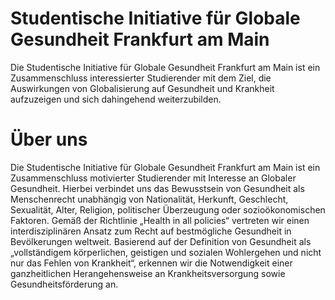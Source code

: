 # Studentische Initiative für Globale Gesundheit Frankfurt am Main
Die Studentische Initiative für Globale Gesundheit Frankfurt am Main ist ein Zusammenschluss interessierter Studierender mit dem Ziel, die Auswirkungen von Globalisierung auf Gesundheit und Krankheit aufzuzeigen und sich dahingehend weiterzubilden.

# Über uns

Die Studentische Initiative für Globale Gesundheit Frankfurt am Main ist ein Zusammenschluss motivierter Studierender mit Interesse an Globaler Gesundheit. Hierbei verbindet uns das Bewusstsein von Gesundheit als Menschenrecht unabhängig von Nationalität, Herkunft, Geschlecht, Sexualität, Alter, Religion, politischer Überzeugung oder sozioökonomischen Faktoren. Gemäß der Richtlinie „Health in all policies“ vertreten wir einen interdisziplinären Ansatz zum Recht auf bestmögliche Gesundheit in Bevölkerungen weltweit. Basierend auf der Definition von Gesundheit als „vollständigem körperlichen, geistigen und sozialen Wohlergehen und nicht nur das Fehlen von Krankheit“, erkennen wir die Notwendigkeit einer ganzheitlichen Herangehensweise an Krankheitsversorgung sowie Gesundheitsförderung an.
